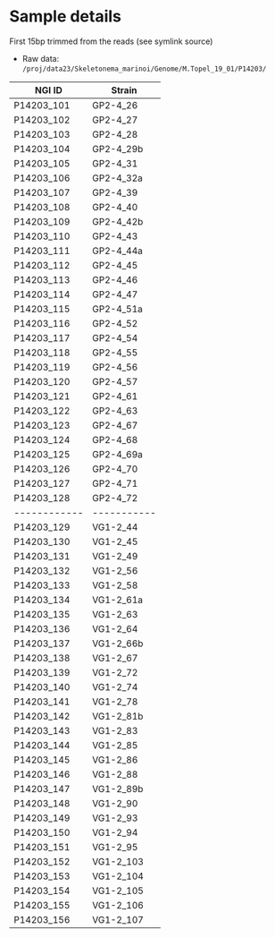 # Sample details

First 15bp trimmed from the reads (see symlink source)
* Raw data: `/proj/data23/Skeletonema_marinoi/Genome/M.Topel_19_01/P14203/`

|   NGI ID   |  Strain  |
|------------|-----------|
| P14203_101 | GP2-4_26  |
| P14203_102 | GP2-4_27  |
| P14203_103 | GP2-4_28  |
| P14203_104 | GP2-4_29b |
| P14203_105 | GP2-4_31  |
| P14203_106 | GP2-4_32a |
| P14203_107 | GP2-4_39  |
| P14203_108 | GP2-4_40  |
| P14203_109 | GP2-4_42b |
| P14203_110 | GP2-4_43  |
| P14203_111 | GP2-4_44a |
| P14203_112 | GP2-4_45  |
| P14203_113 | GP2-4_46  |
| P14203_114 | GP2-4_47  |
| P14203_115 | GP2-4_51a |
| P14203_116 | GP2-4_52  |
| P14203_117 | GP2-4_54  |
| P14203_118 | GP2-4_55  |
| P14203_119 | GP2-4_56  |
| P14203_120 | GP2-4_57  |
| P14203_121 | GP2-4_61  |
| P14203_122 | GP2-4_63  |
| P14203_123 | GP2-4_67  |
| P14203_124 | GP2-4_68  |
| P14203_125 | GP2-4_69a |
| P14203_126 | GP2-4_70  |
| P14203_127 | GP2-4_71  |
| P14203_128 | GP2-4_72  |
|------------|-----------|
| P14203_129 | VG1-2_44  |
| P14203_130 | VG1-2_45  |
| P14203_131 | VG1-2_49  |
| P14203_132 | VG1-2_56  |
| P14203_133 | VG1-2_58  |
| P14203_134 | VG1-2_61a |
| P14203_135 | VG1-2_63  |
| P14203_136 | VG1-2_64  |
| P14203_137 | VG1-2_66b |
| P14203_138 | VG1-2_67  |
| P14203_139 | VG1-2_72  |
| P14203_140 | VG1-2_74  |
| P14203_141 | VG1-2_78  |
| P14203_142 | VG1-2_81b |
| P14203_143 | VG1-2_83  |
| P14203_144 | VG1-2_85  |
| P14203_145 | VG1-2_86  |
| P14203_146 | VG1-2_88  |
| P14203_147 | VG1-2_89b |
| P14203_148 | VG1-2_90  |
| P14203_149 | VG1-2_93  |
| P14203_150 | VG1-2_94  |
| P14203_151 | VG1-2_95  |
| P14203_152 | VG1-2_103 |
| P14203_153 | VG1-2_104 |
| P14203_154 | VG1-2_105 |
| P14203_155 | VG1-2_106 |
| P14203_156 | VG1-2_107 |

